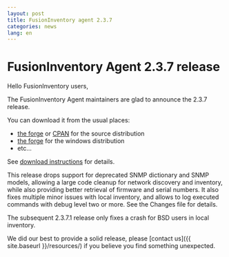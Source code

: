 ```yaml
---
layout: post
title: FusionInventory agent 2.3.7
categories: news
lang: en
---
```


# FusionInventory Agent 2.3.7 release

Hello FusionInventory users,

The FusionInventory Agent maintainers are glad to announce the 2.3.7 release.

You can download it from the usual places:

* [the forge](http://forge.fusioninventory.org/projects/fusioninventory-agent/files) or [CPAN](https://metacpan.org/release/FusionInventory-Agent) for the source distribution
* [the forge](http://forge.fusioninventory.org/projects/fusioninventory-agent-windows-installer/files) for the windows distribution
* etc...

See [download instructions](https://documentation.fusioninventory.org/%20FusionInventory_agent/%20%20%20Installation/windows/) for details.

This release drops support for deprecated SNMP dictionary and SNMP models,
allowing a large code cleanup for network discovery and inventory, while
also providing better retrieval of firmware and serial numbers. It also fixes
multiple minor issues with local inventory, and allows to log executed commands
with debug level two or more. See the Changes file for details.

The subsequent 2.3.7.1 release only fixes a crash for BSD users in local
inventory.

We did our best to provide a solid release, please [contact us]({{ site.baseurl }}/resources/) if
you believe you find something unexpected.
